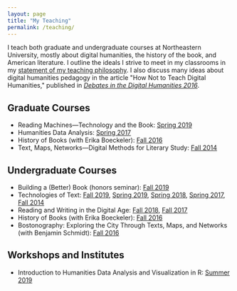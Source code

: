 ```yaml
---
layout: page
title: "My Teaching"
permalink: /teaching/
---
```


I teach both graduate and undergraduate courses at Northeastern University, mostly about digital humanities, the history of the book, and American literature. I outline the ideals I strive to meet in my classrooms in my [statement of my teaching philosophy](https://ryancordell.org/statements#teaching). I also discuss many ideas about digital humanities pedagogy in the article "How Not to Teach Digital Humanities," published in [*Debates in the Digital Humanities 2016*](http://dhdebates.gc.cuny.edu/debates/text/87). 

## Graduate Courses

+ Reading Machines—Technology and the Book: [Spring 2019](https://s19rm.ryancordell.org/)
+ Humanities Data Analysis: [Spring 2017](http://s17hda.ryancordell.org)
+ History of Books (with Erika Boeckeler): [Fall 2016](http://historyofbooks.org)
+ Text, Maps, Networks—Digital Methods for Literary Study: [Fall 2014](http://f14tmn.ryancordell.org/)

## Undergraduate Courses

+ Building a (Better) Book (honors seminar): [Fall 2019](https://f19bbb.ryancordell.org/)
+ Technologies of Text: [Fall 2019](https://f19tot.ryancordell.org), [Spring 2019](https://s19tot.ryancordell.org), [Spring 2018](https://s18tot.ryancordell.org), [Spring 2017](http://s17tot.ryancordell.org), [Fall 2014](http://f14tot.ryancordell.org/)
+ Reading and Writing in the Digital Age: [Fall 2018](https://f18rwda.ryancordell.org/), [Fall 2017](http://f17rwda.ryancordell.org)
+ History of Books (with Erika Boeckeler): [Fall 2016](http://historyofbooks.org)
+ Bostonography: Exploring the City Through Texts, Maps, and Networks (with Benjamin Schmidt): [Fall 2016](http://bostonography.benschmidt.org/)

## Workshops and Institutes

+ Introduction to Humanities Data Analysis and Visualization in R: [Summer 2019](https://github.com/rccordell/DHSI-HDA)